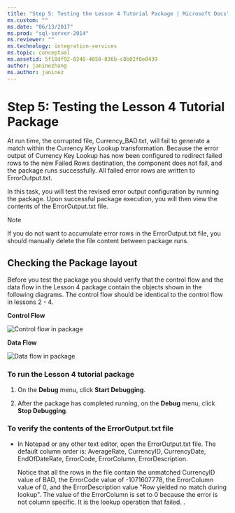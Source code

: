 ```yaml
---
title: "Step 5: Testing the Lesson 4 Tutorial Package | Microsoft Docs"
ms.custom: ""
ms.date: "06/13/2017"
ms.prod: "sql-server-2014"
ms.reviewer: ""
ms.technology: integration-services
ms.topic: conceptual
ms.assetid: 5f18df92-0248-4858-836b-c8b02f0e0439
author: janinezhang
ms.author: janinez
---
```

# Step 5: Testing the Lesson 4 Tutorial Package
  At run time, the corrupted file, Currency_BAD.txt, will fail to generate a match within the Currency Key Lookup transformation. Because the error output of Currency Key Lookup has now been configured to redirect failed rows to the new Failed Rows destination, the component does not fail, and the package runs successfully. All failed error rows are written to ErrorOutput.txt.  
  
 In this task, you will test the revised error output configuration by running the package. Upon successful package execution, you will then view the contents of the ErrorOutput.txt file.  
  
> [!NOTE]  
>  If you do not want to accumulate error rows in the ErrorOutput.txt file, you should manually delete the file content between package runs.  
  
## Checking the Package layout  
 Before you test the package you should verify that the control flow and the data flow in the Lesson 4 package contain the objects shown in the following diagrams. The control flow should be identical to the control flow in lessons 2 - 4.  
  
 **Control Flow**  
  
 ![Control flow in package](../../2014/tutorials/media/task4lesson2control.gif "Control flow in package")  
  
 **Data Flow**  
  
 ![Data flow in package](../../2014/tutorials/media/task5lesson5data.gif "Data flow in package")  
  
### To run the Lesson 4 tutorial package  
  
1.  On the **Debug** menu, click **Start Debugging**.  
  
2.  After the package has completed running, on the **Debug** menu, click **Stop Debugging**.  
  
### To verify the contents of the ErrorOutput.txt file  
  
-   In Notepad or any other text editor, open the ErrorOutput.txt file. The default column order is: AverageRate, CurrencyID, CurrencyDate, EndOfDateRate, ErrorCode, ErrorColumn, ErrorDescription.  
  
     Notice that all the rows in the file contain the unmatched CurrencyID value of BAD, the ErrorCode value of -1071607778, the ErrorColumn value of 0, and the ErrorDescription value "Row yielded no match during lookup". The value of the ErrorColumn is set to 0 because the error is not column specific. It is the lookup operation that failed. .  
  
  
